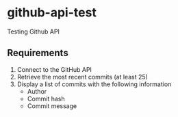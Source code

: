 # github-api-test
Testing Github API

## Requirements

1. Connect to the GitHub API
2. Retrieve the most recent commits (at least 25)
3. Display a list of commits with the following information
	* Author  
	* Commit hash
	* Commit message